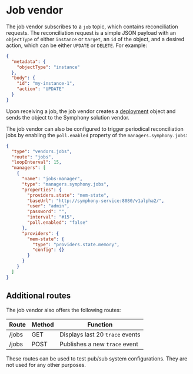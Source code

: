 # Job vendor

The job vendor subscribes to a `job` topic, which contains reconciliation requests. The reconciliation request is a simple JSON payload with an `objectType` of either `instance` or `target`, an `id` of the object, and a desired action, which can be either `UPDATE` or `DELETE`. For example:

```json
{
  "metadata": {
    "objectType": "instance"
  }, 
  "body": {
    "id": "my-instance-1",
    "action": "UPDATE"
  }
}
```

Upon receiving a job, the job vendor creates a [deployment](../concepts/unified-object-model/deployment.md) object and sends the object to the Symphony solution vendor.

The job vendor can also be configured to trigger periodical reconciliation jobs by enabling the `poll.enabled` property of the `managers.symphony.jobs`:

```json
{
  "type": "vendors.jobs",
  "route": "jobs",
  "loopInterval": 15,
  "managers": [
    {
      "name": "jobs-manager",
      "type": "managers.symphony.jobs",
      "properties": {
        "providers.state": "mem-state",
        "baseUrl": "http://symphony-service:8080/v1alpha2/",
        "user": "admin",
        "password": "",
        "interval": "#15",
        "poll.enabled": "false"               
      },
      "providers": {
        "mem-state": {
          "type": "providers.state.memory",
          "config": {}
        }
      }
    }
  ]
}
```

## Additional routes

The job vendor also offers the following routes:

| Route | Method | Function |
|--------|--------|--------|
| /jobs | GET | Displays last 20 `trace` events |
| /jobs | POST | Publishes a new `trace` event |

These routes can be used to test pub/sub system configurations. They are not used for any other purposes.
